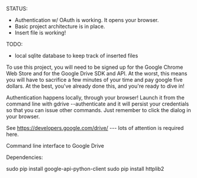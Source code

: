 STATUS:

* Authentication w/ OAuth is working. It opens your browser.
* Basic project architecture is in place.
* Insert file is working!

TODO:

* local sqlite database to keep track of inserted files

To use this project, you will need to be signed up for the Google Chrome Web 
Store and for the Google Drive SDK and API. At the worst, this means you
will have to sacrifice a few minutes of your time and pay google five
dollars. At the best, you've already done this, and you're ready to dive
in!

Authentication happens locally, through your browser! Launch it from the command line
with gdrive --authenticate and it will persist your credentials so that you can
issue other commands. Just remember to click the dialog in your browser.

See https://developers.google.com/drive/ --- lots of attention is required here.

Command line interface to Google Drive

Dependencies:

sudo pip install google-api-python-client
sudo pip install httplib2


